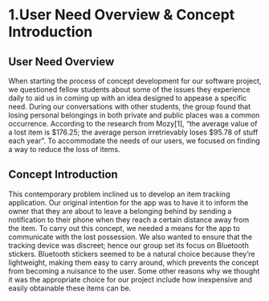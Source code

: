 # 1.User Need Overview & Concept Introduction

## User Need Overview

When starting the process of concept development for our software project, we questioned fellow students about some of the issues they experience daily to aid us in coming up with an idea designed to appease a specific need. During our conversations with other students, the group found that losing personal belongings in both private and public places was a common occurrence. According to the research from Mozy[1], “the average value of a lost item is $176.25; the average person irretrievably loses $95.78 of stuff each year”. To accommodate the needs of our users, we focused on finding a way to reduce the loss of items.

## Concept Introduction

This contemporary problem inclined us to develop an item tracking application. Our original intention for the app was to have it to inform the owner that they are about to leave a belonging behind by sending a notification to their phone when they reach a certain distance away from the item. To carry out this concept, we needed a means for the app to communicate with the lost possession. We also wanted to ensure that the tracking device was discreet; hence our group set its focus on Bluetooth stickers. Bluetooth stickers seemed to be a natural choice because they’re lightweight, making them easy to carry around, which prevents the concept from becoming a nuisance to the user. Some other reasons why we thought it was the appropriate choice for our project include how inexpensive and easily obtainable these items can be.
